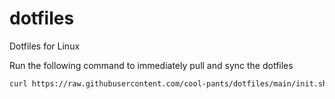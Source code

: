 # dotfiles
Dotfiles for Linux

Run the following command to immediately pull and sync the dotfiles
```bash
curl https://raw.githubusercontent.com/cool-pants/dotfiles/main/init.sh | bash
```

